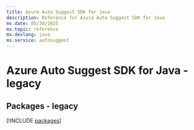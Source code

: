 ```yaml
---
title: Azure Auto Suggest SDK for Java
description: Reference for Azure Auto Suggest SDK for Java
ms.date: 05/30/2025
ms.topic: reference
ms.devlang: java
ms.service: autosuggest
---
```

# Azure Auto Suggest SDK for Java - legacy
## Packages - legacy
[!INCLUDE [packages](auto-suggest-index.md)]